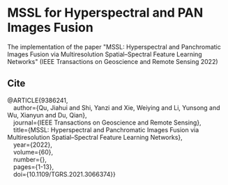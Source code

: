 # MSSL for Hyperspectral and PAN Images Fusion
The implementation of the paper "MSSL: Hyperspectral and Panchromatic Images Fusion via Multiresolution Spatial–Spectral Feature Learning Networks" (IEEE Transactions on Geoscience and Remote Sensing 2022)

## Cite
@ARTICLE{9386241,  
  &emsp;author={Qu, Jiahui and Shi, Yanzi and Xie, Weiying and Li, Yunsong and Wu, Xianyun and Du, Qian},  
  &emsp;journal={IEEE Transactions on Geoscience and Remote Sensing},  
  &emsp;title={MSSL: Hyperspectral and Panchromatic Images Fusion via Multiresolution Spatial–Spectral Feature Learning Networks},  
  &emsp;year={2022},  
  &emsp;volume={60},  
  &emsp;number={},  
  &emsp;pages={1-13},  
  &emsp;doi={10.1109/TGRS.2021.3066374}}

